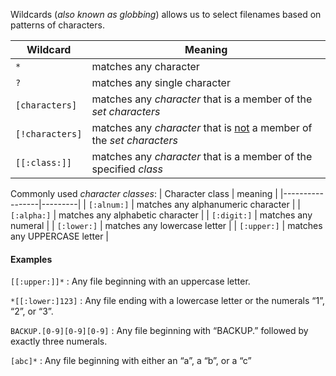 Wildcards (*also known as globbing*) allows us to select filenames based on patterns of characters.

| Wildcard | Meaning |
|----------|---------|
| `*` | matches any character |
| `?` | matches any single character |
| `[characters]` | matches any *character* that is a member of the *set characters* |
| `[!characters]` | matches any *character* that is <ins>not</ins> a member of the *set characters* |
| `[[:class:]]` | matches any *character* that is a member of the specified *class* |


Commonly used *character classes*:
| Character class | meaning |
|-----------------|---------|
| `[:alnum:]` | matches any alphanumeric character |
| `[:alpha:]` | matches any alphabetic character |
| `[:digit:]` | matches any numeral |
| `[:lower:]` | matches any lowercase letter |
| `[:upper:]` | matches any UPPERCASE letter |


#### Examples

`[[:upper:]]*` : Any file beginning with an uppercase letter.

`*[[:lower:]123]` : Any file ending with a lowercase letter or
the numerals “1”, “2”, or “3”.

`BACKUP.[0-9][0-9][0-9]` : Any file beginning with “BACKUP.”
followed by exactly three numerals.

`[abc]*` : Any file beginning with either an “a”, a
“b”, or a “c”
